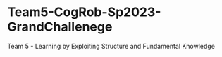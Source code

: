 # Team5-CogRob-Sp2023-GrandChallenege
Team 5 - Learning by Exploiting Structure and Fundamental Knowledge
